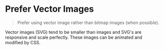 # Prefer Vector Images

> Prefer using vector image rather than bitmap images (when possible).

Vector images (SVG) tend to be smaller than images and SVG's are responsive and scale perfectly. These images can be animated and modified by CSS.
